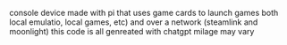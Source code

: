 console device made with pi that uses game cards to launch games both local emulatio, local games, etc) and over a network (steamlink and moonlight)
this code is all genreated with chatgpt milage may vary
